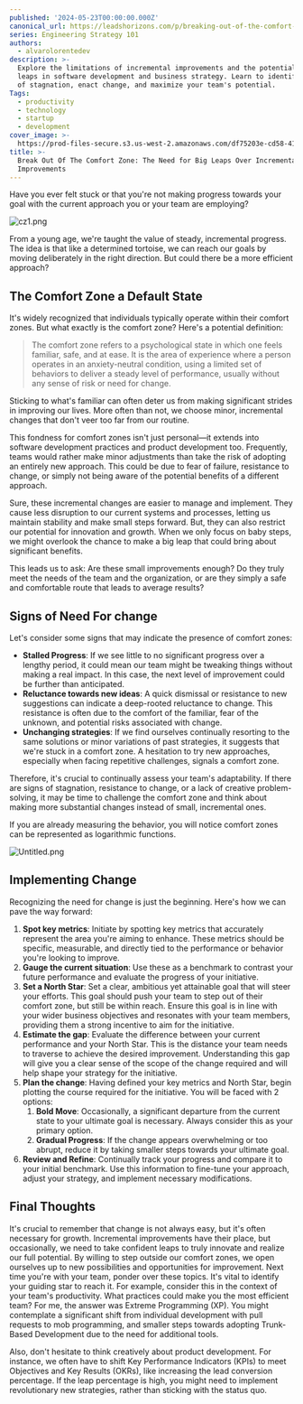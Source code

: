 ```yaml
---
published: '2024-05-23T00:00:00.000Z'
canonical_url: https://leadshorizons.com/p/breaking-out-of-the-comfort-zone
series: Engineering Strategy 101
authors:
  - alvarolorentedev
description: >-
  Explore the limitations of incremental improvements and the potential of big
  leaps in software development and business strategy. Learn to identify signs
  of stagnation, enact change, and maximize your team's potential.
Tags:
  - productivity
  - technology
  - startup
  - development
cover_image: >-
  https://prod-files-secure.s3.us-west-2.amazonaws.com/df75203e-cd58-41eb-8339-d5bf4288eb0e/5d1ce020-cdb7-462a-a773-8d9e53ff8eff/cz4.jpeg?X-Amz-Algorithm=AWS4-HMAC-SHA256&X-Amz-Content-Sha256=UNSIGNED-PAYLOAD&X-Amz-Credential=ASIAZI2LB466RWJMTAMG%2F20250227%2Fus-west-2%2Fs3%2Faws4_request&X-Amz-Date=20250227T120440Z&X-Amz-Expires=3600&X-Amz-Security-Token=IQoJb3JpZ2luX2VjEDsaCXVzLXdlc3QtMiJHMEUCIQDP62R3PI1BPyOGGMHRlgt%2BGHx2oIkm%2BdidZEeqltLKdAIgM%2FgDcObzoef5Kpe5emwncMUTqMic5vbSQCquIpTQQ9wq%2FwMIdBAAGgw2Mzc0MjMxODM4MDUiDHI3b9flIksTLahAVircAzu9%2BTz9kbiOpXH8cFaicIMEAC8Xmz2UM%2FGeqZsHcqk6sOmqbkf3AeUrwhBP7dsjUy09%2FbWVrmJpsonJ1VcHrW5VUzooUp2A8O6lTyaVfroa5lDarX30NoBeo4t%2BjGnXjNhl92iEr6PIqgLUoQIT%2FFnbmWN1OJtT3WV2woqMax8mGW0WonM8wxJCiaXUW4uSyKkta8TXqX77iH8ILqjioKinYo6gv%2BTyWSc1xlkX4GY8Au7V2UrDQrNufAFD%2Bt36uoo%2BHCILzH3l0s2hw96AQfJnmXofWbaSSxIRlGJVD2D8YvOmAw%2BguK81WKOdZUBCwn%2BHztGuDLuooNXzlxNR47unjhOODlJaiE4VRjZSjjumglZdOWSAA1rtBs5ONWrBsGLgQl71GO3mRznw8xnmL7o64d3G5j2ntXnMj6yOn7iDN6OyuwlTxVzN4BUYOydWg326viSvG41dH7uc4PGP5vKvmaQiCl7aLOe%2Fl26klNQUQzqqFn8tJmwLjJofa%2BY5YMxLxUrxjWV3CsP2jSOmNSEqVHCxfmXiTfZNlb0QVt3InPTA70f3x9QPdROA71T6Rn43GYpJI45CE4qTOEL%2Fo2%2B3Q%2BRIMALVYzMYBpDRigjqswKRVSDDdhBXoSqRMPuQgb4GOqUBrVUsQ2ig1%2FX2qWIW6BfMPQWMZfhc8Z%2Fjg5H%2F4Lobv%2FW%2BL8lgHvxEd4DqBvtsYGSVWReWBYBH0NZC%2FFxTL0s7F3%2FfZtitD6Lb6fI9GSK6IE%2BXzvtx4pnfstbJT1UXNyYtCMv3GJJLPlYQk%2Bc8VB3IIu31i8I3YZy6HO5lvi0v3Sifwh%2FJZW6igUBYyGnRx0lRSDCfsesy89VHuirL9lj8M%2Fc%2B%2FpC2&X-Amz-Signature=64c284c069aca481e28eb76b69f62ece44a2da25eae26a486fc4253ca0e6c30f&X-Amz-SignedHeaders=host&x-id=GetObject
title: >-
  Break Out Of The Comfort Zone: The Need for Big Leaps Over Incremental
  Improvements
---
```


Have you ever felt stuck or that you're not making progress towards your goal with the current approach you or your team are employing?


![cz1.png](https://prod-files-secure.s3.us-west-2.amazonaws.com/df75203e-cd58-41eb-8339-d5bf4288eb0e/38240359-a9c4-40de-a201-258d672ad902/cz1.png?X-Amz-Algorithm=AWS4-HMAC-SHA256&X-Amz-Content-Sha256=UNSIGNED-PAYLOAD&X-Amz-Credential=ASIAZI2LB466725NLJZ4%2F20250227%2Fus-west-2%2Fs3%2Faws4_request&X-Amz-Date=20250227T120441Z&X-Amz-Expires=3600&X-Amz-Security-Token=IQoJb3JpZ2luX2VjEDsaCXVzLXdlc3QtMiJGMEQCIAxX4RD%2FBGcF04TC4ktx0fxm2mfy3cUnrYtYw%2Bf6AnKNAiBxCIQIIU%2FpIczPNXuqL2RDuzQnHojP1Vwxt%2BIKTEg%2Bqyr%2FAwh0EAAaDDYzNzQyMzE4MzgwNSIMooIGarmNifgO3y2dKtwDJkuCdxNmOMnpR%2FzbTpJu8uQj0Sbk3OmZ%2BusiHVrkz%2BBeJnhT6J2gnloYJEY%2FcCGN6DdR50RMoXTrO5UEkyft%2FjQIApVIU7GkqmDWZ6ZSZ2aZ2t5gCjTWkkYEkTRhZtuti5H2F4JxY%2F8Vg1X6xk0a9CVKz%2B0fji8YyMejYzZztYqHtLx2uafLdUKgm%2BpXzyq8q2n6c1W2E%2BxijgA%2BHKUAghY2ZdVpQHz7vWMhR9zIIAMuL2dQp22ZgL66MxxZJjV2ynlqwUu%2B62Jt1ynQkqbhtGj7vbBIEbDu%2Fo6xs%2B%2Bhj3ltrEVyMQnvcDj64EnbOhTePn1PWE5vGxPLieA8cN4IQJiJUUff5cFHA0dBkSdEqYRbrMuuEnhz5sEfvtbqcKavAVgs23hVl5qAD2YzgOkABL1%2BE1K8kx9YMbxPlwq6FArbbu%2BVL9dHmQ4ZLahrIMpCLOkt9Rb%2BfysFisEXur0CQ6epiyYlFeUNDrowKt52Tkw%2Fcu5obm6UlTpFFUWsY%2BrXYea5MlqRYp2POK8NIMG8QKGuKkp1sry0Zpj2KHsZ39DRLwM53RLUXYB9StX6iSOH2KpQ20pSS7cFP3m3qoV2y1WRVMcixCt2hG7soMM7qv5GPSpHJkbmCyYmLu0w2pCBvgY6pgEum0l4ur6RQ1JJjHH4FiS0OLzhzVGWlB51pQN8VkW3nqhhW4msQjcYjewH9H2ro4RRNB8heJC0R3FyWNqhwex0GOrJ%2BlJJFt9K233E%2FMkUk2jqCA3OzpqzEiqeNMJqK2kxsLM2muAugOcseYTKoeaKBjq0Ba5rX8MAc0xjIyohAxEjioEz0x8isECM%2B5j03%2Bs8i4Bryb5gn%2FOeQgbM0MxVByEawkU%2F&X-Amz-Signature=3e755cdfda9d56e55801ba5c8d95047feaaf44b364962ca42fa2b217898d052b&X-Amz-SignedHeaders=host&x-id=GetObject)


From a young age, we're taught the value of steady, incremental progress. The idea is that like a determined tortoise, we can reach our goals by moving deliberately in the right direction. But could there be a more efficient approach?


## The Comfort Zone a Default State


It's widely recognized that individuals typically operate within their comfort zones. But what exactly is the comfort zone? Here's a potential definition:


> The comfort zone refers to a psychological state in which one feels familiar, safe, and at ease. It is the area of experience where a person operates in an anxiety-neutral condition, using a limited set of behaviors to deliver a steady level of performance, usually without any sense of risk or need for change.


Sticking to what's familiar can often deter us from making significant strides in improving our lives. More often than not, we choose minor, incremental changes that don't veer too far from our routine.


This fondness for comfort zones isn't just personal—it extends into software development practices and product development too. Frequently, teams would rather make minor adjustments than take the risk of adopting an entirely new approach. This could be due to fear of failure, resistance to change, or simply not being aware of the potential benefits of a different approach.


Sure, these incremental changes are easier to manage and implement. They cause less disruption to our current systems and processes, letting us maintain stability and make small steps forward. But, they can also restrict our potential for innovation and growth. When we only focus on baby steps, we might overlook the chance to make a big leap that could bring about significant benefits.


This leads us to ask: Are these small improvements enough? Do they truly meet the needs of the team and the organization, or are they simply a safe and comfortable route that leads to average results?


## Signs of Need For change


Let's consider some signs that may indicate the presence of comfort zones:

- **Stalled Progress**: If we see little to no significant progress over a lengthy period, it could mean our team might be tweaking things without making a real impact. In this case, the next level of improvement could be further than anticipated.
- **Reluctance towards new ideas**: A quick dismissal or resistance to new suggestions can indicate a deep-rooted reluctance to change. This resistance is often due to the comfort of the familiar, fear of the unknown, and potential risks associated with change.
- **Unchanging strategies**: If we find ourselves continually resorting to the same solutions or minor variations of past strategies, it suggests that we're stuck in a comfort zone. A hesitation to try new approaches, especially when facing repetitive challenges, signals a comfort zone.

Therefore, it's crucial to continually assess your team's adaptability. If there are signs of stagnation, resistance to change, or a lack of creative problem-solving, it may be time to challenge the comfort zone and think about making more substantial changes instead of small, incremental ones.


If you are already measuring the behavior, you will notice comfort zones can be represented as logarithmic functions. 


![Untitled.png](https://prod-files-secure.s3.us-west-2.amazonaws.com/df75203e-cd58-41eb-8339-d5bf4288eb0e/26a9ed95-154a-4067-93be-3e546a6b040e/Untitled.png?X-Amz-Algorithm=AWS4-HMAC-SHA256&X-Amz-Content-Sha256=UNSIGNED-PAYLOAD&X-Amz-Credential=ASIAZI2LB466725NLJZ4%2F20250227%2Fus-west-2%2Fs3%2Faws4_request&X-Amz-Date=20250227T120441Z&X-Amz-Expires=3600&X-Amz-Security-Token=IQoJb3JpZ2luX2VjEDsaCXVzLXdlc3QtMiJGMEQCIAxX4RD%2FBGcF04TC4ktx0fxm2mfy3cUnrYtYw%2Bf6AnKNAiBxCIQIIU%2FpIczPNXuqL2RDuzQnHojP1Vwxt%2BIKTEg%2Bqyr%2FAwh0EAAaDDYzNzQyMzE4MzgwNSIMooIGarmNifgO3y2dKtwDJkuCdxNmOMnpR%2FzbTpJu8uQj0Sbk3OmZ%2BusiHVrkz%2BBeJnhT6J2gnloYJEY%2FcCGN6DdR50RMoXTrO5UEkyft%2FjQIApVIU7GkqmDWZ6ZSZ2aZ2t5gCjTWkkYEkTRhZtuti5H2F4JxY%2F8Vg1X6xk0a9CVKz%2B0fji8YyMejYzZztYqHtLx2uafLdUKgm%2BpXzyq8q2n6c1W2E%2BxijgA%2BHKUAghY2ZdVpQHz7vWMhR9zIIAMuL2dQp22ZgL66MxxZJjV2ynlqwUu%2B62Jt1ynQkqbhtGj7vbBIEbDu%2Fo6xs%2B%2Bhj3ltrEVyMQnvcDj64EnbOhTePn1PWE5vGxPLieA8cN4IQJiJUUff5cFHA0dBkSdEqYRbrMuuEnhz5sEfvtbqcKavAVgs23hVl5qAD2YzgOkABL1%2BE1K8kx9YMbxPlwq6FArbbu%2BVL9dHmQ4ZLahrIMpCLOkt9Rb%2BfysFisEXur0CQ6epiyYlFeUNDrowKt52Tkw%2Fcu5obm6UlTpFFUWsY%2BrXYea5MlqRYp2POK8NIMG8QKGuKkp1sry0Zpj2KHsZ39DRLwM53RLUXYB9StX6iSOH2KpQ20pSS7cFP3m3qoV2y1WRVMcixCt2hG7soMM7qv5GPSpHJkbmCyYmLu0w2pCBvgY6pgEum0l4ur6RQ1JJjHH4FiS0OLzhzVGWlB51pQN8VkW3nqhhW4msQjcYjewH9H2ro4RRNB8heJC0R3FyWNqhwex0GOrJ%2BlJJFt9K233E%2FMkUk2jqCA3OzpqzEiqeNMJqK2kxsLM2muAugOcseYTKoeaKBjq0Ba5rX8MAc0xjIyohAxEjioEz0x8isECM%2B5j03%2Bs8i4Bryb5gn%2FOeQgbM0MxVByEawkU%2F&X-Amz-Signature=b3c876e0ef6dfd9e5c43da093a0a1990f0f768ff00ce99bbcb0fb15f13c9b909&X-Amz-SignedHeaders=host&x-id=GetObject)


## Implementing Change


Recognizing the need for change is just the beginning. Here's how we can pave the way forward:

1. **Spot key metrics**: Initiate by spotting key metrics that accurately represent the area you're aiming to enhance. These metrics should be specific, measurable, and directly tied to the performance or behavior you're looking to improve.
2. **Gauge the current situation**: Use these as a benchmark to contrast your future performance and evaluate the progress of your initiative.
3. **Set a North Star**: Set a clear, ambitious yet attainable goal that will steer your efforts. This goal should push your team to step out of their comfort zone, but still be within reach. Ensure this goal is in line with your wider business objectives and resonates with your team members, providing them a strong incentive to aim for the initiative.
4. **Estimate the gap**: Evaluate the difference between your current performance and your North Star. This is the distance your team needs to traverse to achieve the desired improvement. Understanding this gap will give you a clear sense of the scope of the change required and will help shape your strategy for the initiative.
5. **Plan the change**: Having defined your key metrics and North Star, begin plotting the course required for the initiative. You will be faced with 2 options:
	1. **Bold Move**: Occasionally, a significant departure from the current state to your ultimate goal is necessary. Always consider this as your primary option.
	2. **Gradual Progress**: If the change appears overwhelming or too abrupt, reduce it by taking smaller steps towards your ultimate goal.
6. **Review and Refine**: Continually track your progress and compare it to your initial benchmark. Use this information to fine-tune your approach, adjust your strategy, and implement necessary modifications.

## Final Thoughts


It's crucial to remember that change is not always easy, but it's often necessary for growth. Incremental improvements have their place, but occasionally, we need to take confident leaps to truly innovate and realize our full potential. By willing to step outside our comfort zones, we open ourselves up to new possibilities and opportunities for improvement. Next time you're with your team, ponder over these topics. It's vital to identify your guiding star to reach it. 
For example, consider this in the context of your team's productivity. What practices could make you the most efficient team? For me, the answer was Extreme Programming (XP). You might contemplate a significant shift from individual development with pull requests to mob programming, and smaller steps towards adopting Trunk-Based Development due to the need for additional tools.


Also, don't hesitate to think creatively about product development. For instance, we often have to shift Key Performance Indicators (KPIs) to meet Objectives and Key Results (OKRs), like increasing the lead conversion percentage. If the leap percentage is high, you might need to implement revolutionary new strategies, rather than sticking with the status quo.

